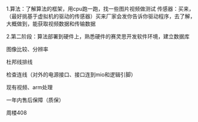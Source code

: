 1.算法：了解算法的框架，用cpu跑一跑，找一些图片视频做测试
传感器：买来，（最好挑基于虚拟机的驱动的传感器）买来厂家会发你告诉你驱动程序，去了解，大概做到，能获取视频数据和传输数据

2.第二阶段：算法部署到硬件上，熟悉硬件的赛灵思开发软件环境，建立数据库


图像比较、分辨率

杜邦线排线

检查连线（对外的电源接口、接口连到mio和逻辑引脚）

现有视频、arm处理

一年内售后保障（质保）

周楼408